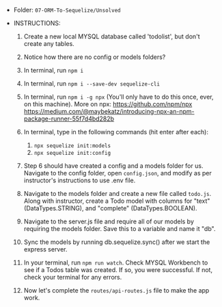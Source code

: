 * Folder: `07-ORM-To-Sequelize/Unsolved`

* INSTRUCTIONS:

  1) Create a new local MYSQL database called 'todolist', but don't create any tables.
  2) Notice how there are no config or models folders?
  
   
  3) In terminal, run `npm i`
   
  4) In terminal, run `npm i --save-dev sequelize-cli`
   
  5) In terminal, run `npm i -g npx`  (You'll only have to do this once, ever, on this machine).
    More on npx: https://github.com/npm/npx  https://medium.com/@maybekatz/introducing-npx-an-npm-package-runner-55f7d4bd282b
   
  6) In terminal, type in the following commands (hit enter after each): 
     1) `npx sequelize init:models`
     2) `npx sequelize init:config`


  7)  Step 6 should have created a config and a models folder for us. Navigate to the config folder, open `config.json`, and modify as per instructor's instructions to use .env file.

  8)  Navigate to the models folder and create a new file called `todo.js`. Along with instructor, create a Todo model with columns for "text" (DataTypes.STRING), and "complete" (DataTypes.BOOLEAN).

  9)  Navigate to the server.js file and require all of our models by requiring the models folder. Save this to a variable and name it "db".

  10) Sync the models by running db.sequelize.sync() after we start the express server.

  11) In your terminal, run `npm run watch`. Check MYSQL Workbench to see if a Todos table was created.  If so, you were successful. If not, check your terminal for any errors.
  12)  Now let's complete the `routes/api-routes.js` file to make the app work.
